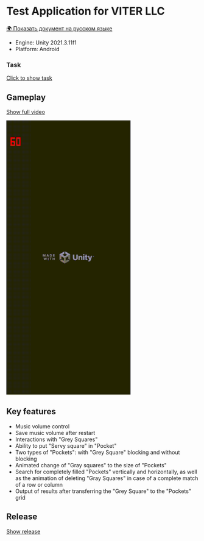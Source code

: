 # Test Application for VITER LLC
[🌍 Показать документ на русском языке](README.ru.md)
- Engine: Unity 2021.3.11f1
- Platform: Android
### Task
[Click to show task](https://view.officeapps.live.com/op/view.aspx?src=https://github.com/VyacheslavPridchin/VITER.TestApp/blob/main/Media/Task_Unity_v2.docx?raw=true)
## Gameplay
[Show full video](https://drive.google.com/file/d/1GFlTJvdsJaSnFhpWDKBIYr5-DzZkT0vP/view?usp=sharing)

![alt text](https://github.com/VyacheslavPridchin/VITER.TestApp/blob/129dd6066141ac564d878893f4a99d665c769ca7/Media/VITER-AppVideo.gif)
## Key features
- Music volume control
- Save music volume after restart
- Interactions with "Grey Squares"
- Ability to put "Servy square" in "Pocket"
- Two types of "Pockets": with "Grey Square" blocking and without blocking
- Animated change of "Gray squares" to the size of "Pockets"
- Search for completely filled "Pockets" vertically and horizontally, as well as the animation of deleting "Gray Squares" in case of a complete match of a row or column
- Output of results after transferring the "Grey Square" to the "Pockets" grid
## Release
[Show release](https://github.com/VyacheslavPridchin/VITER.TestApp/releases)
